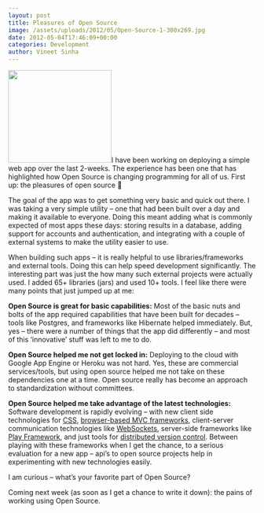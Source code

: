 ```yaml
---
layout: post
title: Pleasures of Open Source
image: /assets/uploads/2012/05/Open-Source-1-300x269.jpg
date: 2012-05-04T17:46:09+00:00
categories: Development
author: Vineet Sinha
---
```

[<img class="alignright size-medium wp-image-350" title="Open-Source" src="{{site.baseurl}}/assets/uploads/2012/05/Open-Source-1-300x269.jpg" alt="" width="210" height="188" srcset="{{site.baseurl}}/assets/uploads/2012/05/Open-Source-1-300x269.jpg 300w, {{site.baseurl}}/assets/uploads/2012/05/Open-Source-1.jpg 550w" sizes="(max-width: 210px) 100vw, 210px" />]({{site.baseurl}}/assets/uploads/2012/05/Open-Source-1.jpg)I have been working on deploying a simple web app over the last 2-weeks. The experience has been one that has highlighted how Open Source is changing programming for all of us. First up: the pleasures of open source 🙂

The goal of the app was to get something very basic and quick out there. I was taking a very simple utility – one that had been built over a day and making it available to everyone. Doing this meant adding what is commonly expected of most apps these days: storing results in a database, adding support for accounts and authentication, and integrating with a couple of external systems to make the utility easier to use.

<!--more-->When building such apps – it is really helpful to use libraries/frameworks and external tools. Doing this can help speed development significantly. The interesting part was just the how many such external projects were actually used. I added 65+ libraries (jars) and used 10+ tools. I feel like there were many points that just jumped up at me:

**Open Source is great for basic capabilities:** Most of the basic nuts and bolts of the app required capabilities that have been built for decades – tools like Postgres, and frameworks like Hibernate helped immediately. But, yes – there were a number of things that the app did differently – and most of this ‘innovative’ stuff was left to me to do.

**Open Source helped me not get locked in:** Deploying to the cloud with Google App Engine or Heroku was not hard. Yes, these are commercial services/tools, but using open source helped me not take on these dependencies one at a time. Open source really has become an approach to standardization without committees.

**Open Source helped me take advantage of the latest technologies:** Software development is rapidly evolving &#8211; with new client side technologies for [CSS](http://lesscss.org/), [browser-based MVC frameworks](http://documentcloud.github.com/backbone/), client-server communication technologies like [WebSockets](http://www.w3.org/TR/websockets/), server-side frameworks like [Play Framework](http://www.playframework.org/), and just tools for [distributed version control](http://git-scm.com/). Between playing with these frameworks when I get the chance, to a serious evaluation for a new app &#8211; api&#8217;s to open source projects help in experimenting with new technologies easily.

I am curious &#8211; what&#8217;s your favorite part of Open Source?

Coming next week (as soon as I get a chance to write it down): the pains of working using Open Source.

<div style="clear:both;">
  &nbsp;
</div>
